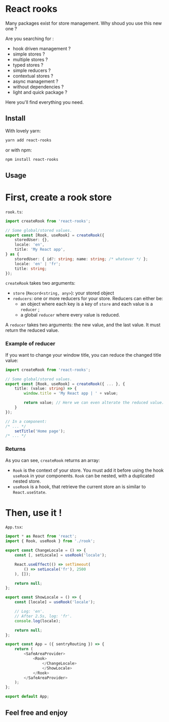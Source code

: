 # React rooks

Many packages exist for store management.
Why shoud you use this new one ?

Are you searching for :
- hook driven management ?
- simple stores ?
- multiple stores ?
- typed stores ?
- simple reducers ?
- contextual stores ?
- async management ?
- without dependencies ?
- light and quick package ?

Here you'll find everything you need.

## Install

With lovely yarn:
```bash
yarn add react-rooks
```

or with npm:
```bash
npm install react-rooks
```

## Usage

# First, create a rook store

`rook.ts`:
```typescript
import createRook from 'react-rooks';

// Some global/stored values.
export const [Rook, useRook] = createRook({
    storedUser: {},
    locale: 'en',
    title: 'My React app',
} as {
    storedUser: { id?: string; name: string; /* whatever */ };
    locale: 'en' | 'fr';
    title: string;
});
```

`createRook` takes two arguments:
- `store` (`Record<string, any>`): your stored object
- `reducers`: one or more reducers for your store. Reducers can either be:
  - an object where each key is a key of `store` and each value is a `reducer` ;
  - a global `reducer` where every value is reduced.

A `reducer` takes two arguments: the new value, and the last value. It must return the reduced value.

### Example of reducer

If you want to change your window title, you can reduce the changed title value:
```typescript
import createRook from 'react-rooks';

// Some global/stored values.
export const [Rook, useRook] = createRook({ ... }, {
    title: (value: string) => {
        window.title = 'My React app | ' + value;

        return value; // Here we can even alterate the reduced value.
    }
});

// In a component:
/* ... */
    setTitle('Home page');
/* ... */
```

### Returns

As you can see, `createRook` returns an array:
- `Rook` is the context of your store. You must add it before using the hook `useRook` in your components. `Rook` can be nested, with a duplicated nested store.
- `useRook` is a hook, that retrieve the current store an is similar to `React.useState`.

# Then, use it !

`App.tsx`:
```typescript
import * as React from 'react';
import { Rook, useRook } from './rook';

export const ChangeLocale = () => {
    const [, setLocale] = useRook('locale');

    React.useEffect(() => setTimeout(
        () => setLocale('fr'), 2500
    ), []);

    return null;
};

export const ShowLocale = () => {
    const [locale] = useRook('locale');

    // Log: 'en'.
    // After 2.5s, log: 'fr'.
    console.log(locale);

    return null;
};

export const App = ({ sentryRouting }) => {
	return (
		<SafeAreaProvider>
            <Rook>
                </ChangeLocale>
                </ShowLocale>
            </Rook>
		</SafeAreaProvider>
	);
};

export default App;
```

## Feel free and enjoy

